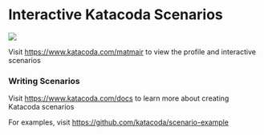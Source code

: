 # Interactive Katacoda Scenarios

[![](http://shields.katacoda.com/katacoda/matmair/count.svg)](https://www.katacoda.com/matmair "Get your profile on Katacoda.com")

Visit https://www.katacoda.com/matmair to view the profile and interactive scenarios

### Writing Scenarios
Visit https://www.katacoda.com/docs to learn more about creating Katacoda scenarios

For examples, visit https://github.com/katacoda/scenario-example
